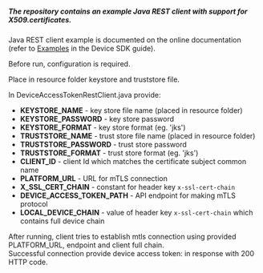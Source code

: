 ##### The repository contains an example Java REST client with support for X509.certificates.  
Java REST client example is documented on the online documentation (refer to [Examples](https://cumulocity.com/guides/device-sdk/device-rest-client/#rest-java-with-certificates) in the Device SDK guide).

Before run, configuration is required. 

Place in resource folder keystore and truststore file. 

In DeviceAccessTokenRestClient.java provide:


* **KEYSTORE_NAME** -  key store file name (placed in resource folder)  
* **KEYSTORE_PASSWORD** - key store password
* **KEYSTORE_FORMAT** - key store format (eg. 'jks')  
* **TRUSTSTORE_NAME** - trust store file name (placed in resource folder)  
* **TRUSTSTORE_PASSWORD** - trust store password  
* **TRUSTSTORE_FORMAT** - trust store format (eg. 'jks')  
* **CLIENT_ID** - client Id which matches the certificate subject common name  
* **PLATFORM_URL** - URL for mTLS connection
* **X_SSL_CERT_CHAIN** - constant for header key `x-ssl-cert-chain`
* **DEVICE_ACCESS_TOKEN_PATH** - API endpoint for making mTLS protocol
* **LOCAL_DEVICE_CHAIN** - value of header key `x-ssl-cert-chain` which contains full device chain


After running, client tries to establish mtls connection using provided PLATFORM_URL, endpoint and client full chain.  
Successful connection provide device access token: in response with 200 HTTP code.